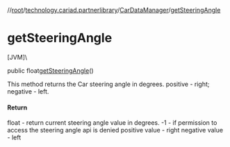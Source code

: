 //[root](../../../index.md)/[technology.cariad.partnerlibrary](../index.md)/[CarDataManager](index.md)/[getSteeringAngle](get-steering-angle.md)

# getSteeringAngle

[JVM]\

public float[getSteeringAngle](get-steering-angle.md)()

This method returns the Car steering angle in degrees. positive - right; negative - left.

#### Return

float - return current steering angle value in degrees. -1 - if permission to access the steering angle api is denied positive value - right negative value - left
